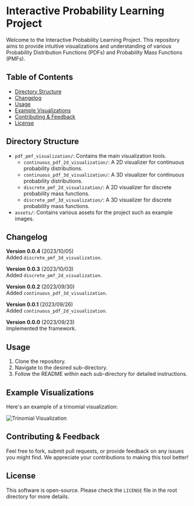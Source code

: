 # Interactive Probability Learning Project

Welcome to the Interactive Probability Learning Project. This repository aims to provide intuitive visualizations and understanding of various Probability Distribution Functions (PDFs) and Probability Mass Functions (PMFs).

## Table of Contents
- [Directory Structure](#directory-structure)
- [Changelog](#changelog)
- [Usage](#usage)
- [Example Visualizations](#example-visualizations)
- [Contributing & Feedback](#contributing--feedback)
- [License](#license)

## Directory Structure

- `pdf_pmf_visualization/`: Contains the main visualization tools. 
  - `continuous_pdf_2d_visualization/`: A 2D visualizer for continuous probability distributions.
  - `continuous_pdf_3d_visualization/`: A 3D visualizer for continuous probability distributions.
  - `discrete_pmf_2d_visualization/`: A 2D visualizer for discrete probability mass functions.
  - `discrete_pmf_3d_visualization/`: A 3D visualizer for discrete probability mass functions.
- `assets/`: Contains various assets for the project such as example images.

## Changelog

**Version 0.0.4** (2023/10/05)  
Added `discrete_pmf_3d_visualization`.

**Version 0.0.3** (2023/10/03)  
Added `discrete_pmf_2d_visualization`.

**Version 0.0.2** (2023/09/30)  
Added `continuous_pdf_3d_visualization`.

**Version 0.0.1** (2023/09/26)  
Added `continuous_pdf_2d_visualization`.

**Version 0.0.0** (2023/09/23)  
Implemented the framework.

## Usage

1. Clone the repository.
2. Navigate to the desired sub-directory.
3. Follow the README within each sub-directory for detailed instructions.

## Example Visualizations

Here's an example of a trinomial visualization:

![Trinomial Visualization](assets/trinomial_visualization.png)

## Contributing & Feedback

Feel free to fork, submit pull requests, or provide feedback on any issues you might find. We appreciate your contributions to making this tool better!

## License

This software is open-source. Please check the `LICENSE` file in the root directory for more details.
